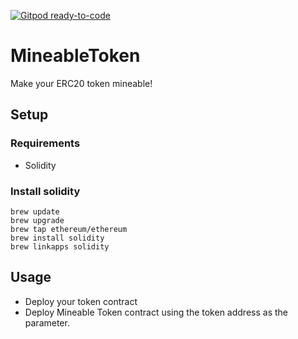[![Gitpod ready-to-code](https://img.shields.io/badge/Gitpod-ready--to--code-blue?logo=gitpod)](https://gitpod.io/#https://github.com/aleitner/MineableToken)

# MineableToken

Make your ERC20 token mineable!

## Setup

### Requirements

- Solidity

### Install solidity

```
brew update
brew upgrade
brew tap ethereum/ethereum
brew install solidity
brew linkapps solidity
```

## Usage

- Deploy your token contract
- Deploy Mineable Token contract using the token address as the parameter.
